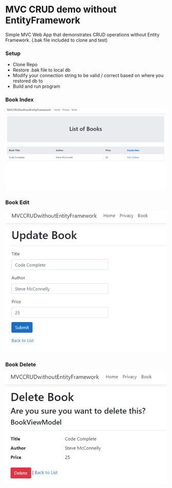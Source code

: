 # MVC CRUD demo without EntityFramework
Simple MVC Web App that demonstrates CRUD operations without Entity Framework. (.bak file included to clone and test)

### Setup
- Clone Repo
- Restore .bak file to local db
- Modify your connection string to be valid / correct based on where you restored db to 
- Build and run program 

### Book Index
![](git-images/book-index.PNG)

### Book Edit
![](git-images/book-edit.PNG)

### Book Delete
![](git-images/book-delete.PNG)
